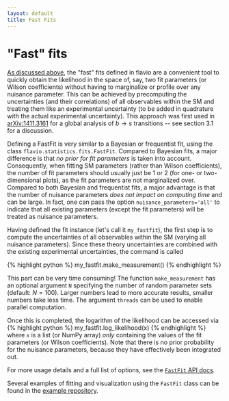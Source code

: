 ```yaml
---
layout: default
title: Fast Fits
---
```



# "Fast" fits

[As discussed above](fits.html#fast-fit-approach), the "fast" fits defined in flavio are a convenient tool to quickly obtain the likelihood in the space of,
say, two fit parameters (or Wilson coefficients) without having to marginalize
or profile over any nuisance parameter. This can be achieved by precomputing the uncertainties (and their correlations) of all observables within the SM and treating them like an experimental uncertainty (to be added in quadrature with the actual experimental uncertainty). This approach was first used in [arXiv:1411.3161](http://arxiv.org/pdf/1411.3161.pdf) for a global analysis of $b\to s$ transitions -- see section 3.1 for a discussion.

Defining a FastFit is very similar to a Bayesian or frequentist fit, using the class `flavio.statistics.fits.FastFit`. Compared to Bayesian fits, a major difference is that *no prior for fit parameters* is taken into account. Consequently, when fitting SM parameters (rather than Wilson coefficients), the number of fit parameters should usually just be 1 or 2 (for one- or two-dimensional plots), as the fit parameters are not marginalized over.
Compared to both Bayesian and frequentist fits, a major advantage is that the number of nuisance parameters *does not impact on computing time* and
can be large. In fact, one can pass the option `nuisance_parameters='all'` to indicate that all existing parameters (except the fit parameters) will be treated as nuisance parameters.

Having defined the fit instance (let's call it `my_fastfit`), the first step
is to compute the uncertainties of all observables within the SM (varying
all nuisance parameters). Since these theory uncertainties are combined with
the existing experimental uncertainties, the command is called

{% highlight python %}
my_fastfit.make_measurement()
{% endhighlight %}

This part can be very time consuming! The function `make_measurement`
has an optional argument `N` specifying the number of random parameter sets
(default: $N=100$). Larger numbers lead to more accurate results, smaller numbers
take less time. The argument `threads` can be used to enable parallel computation.

Once this is completed, the logarithm of the likelihood can be accessed via
{% highlight python %}
my_fastfit.log_likelihood(x)
{% endhighlight %}
where `x` is a  list (or NumPy array) *only* containing the values of the
fit parameters (or Wilson coefficients). Note that there is no prior probability
for the nuisance parameters, because they have effectively been integrated out.

For more usage details and a full list of options, see the [`FastFit` API docs](http://0.0.0.0:4000/apidoc/flavio/statistics/fits.m.html#flavio.statistics.fits.FastFit).

Several examples of fitting and visualization using the `FastFit` class can be found in the [example repository](https://github.com/flav-io/flavio-examples).
